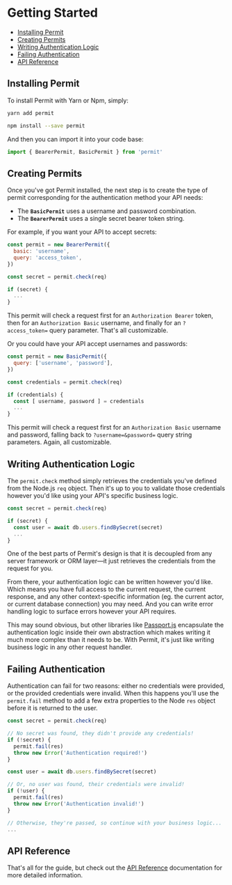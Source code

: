 # Getting Started

* [Installing Permit](#installing-permit)
* [Creating Permits](#creating-permits)
* [Writing Authentication Logic](#writing-authentication-logic)
* [Failing Authentication](#failing-authentication)
* [API Reference](#api-reference)

## Installing Permit

To install Permit with Yarn or Npm, simply:

```bash
yarn add permit
```

```bash
npm install --save permit
```

And then you can import it into your code base:

```js
import { BearerPermit, BasicPermit } from 'permit'
```

## Creating Permits

Once you've got Permit installed, the next step is to create the type of permit corresponding for the authentication method your API needs:

- The **`BasicPermit`** uses a username and password combination.
- The **`BearerPermit`** uses a single secret bearer token string.

For example, if you want your API to accept secrets:

```js
const permit = new BearerPermit({
  basic: 'username',
  query: 'access_token',
})

const secret = permit.check(req)

if (secret) {
  ...
}
```

This permit will check a request first for an `Authorization Bearer` token, then for an `Authorization Basic` username, and finally for an `?access_token=` query parameter. That's all customizable.

Or you could have your API accept usernames and passwords:

```js
const permit = new BasicPermit({
  query: ['username', 'password'],
})

const credentials = permit.check(req)

if (credentials) {
  const [ username, password ] = credentials
  ...
}
```

This permit will check a request first for an `Authorization Basic` username and password, falling back to `?username=&password=` query string parameters. Again, all customizable.

## Writing Authentication Logic

The `permit.check` method simply retrieves the credentials you've defined from the Node.js `req` object. Then it's up to you to validate those credentials however you'd like using your API's specific business logic.

```js
const secret = permit.check(req)

if (secret) {
  const user = await db.users.findBySecret(secret)
  ...
}
```

One of the best parts of Permit's design is that it is decoupled from any server framework or ORM layer—it just retrieves the credentials from the request for you.

From there, your authentication logic can be written however you'd like. Which means you have full access to the current request, the current response, and any other context-specific information (eg. the current actor, or current database connection) you may need. And you can write error handling logic to surface errors however your API requires.

This may sound obvious, but other libraries like [Passport.js](http://www.passportjs.org/) encapsulate the authentication logic inside their own abstraction which makes writing it much more complex than it needs to be. With Permit, it's just like writing business logic in any other request handler.

## Failing Authentication

Authentication can fail for two reasons: either no credentials were provided, or the provided credentials were invalid. When this happens you'll use the `permit.fail` method to add a few extra properties to the Node `res` object before it is returned to the user.

```js
const secret = permit.check(req)

// No secret was found, they didn't provide any credentials!
if (!secret) {
  permit.fail(res)
  throw new Error('Authentication required!')
}

const user = await db.users.findBySecret(secret)

// Or, no user was found, their credentials were invalid!
if (!user) {
  permit.fail(res)
  throw new Error('Authentication invalid!')
}

// Otherwise, they're passed, so continue with your business logic...
...
```

## API Reference

That's all for the guide, but check out the [API Reference](./reference.md) documentation for more detailed information.
